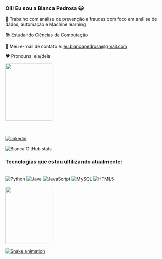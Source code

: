 ### Oii! Eu sou a Bianca Pedrosa 😃

💼 Trabalho com análise de prevenção a fraudes com foco em  análise de dados, automação e Machine learning

📚 Estudando Ciências da Computação 

📧 Meu e-mail de contato é: eu.biancapedrosa@gmail.com

❤️ Pronouns: ela/dela

<img align="center" width="148" height="180" src="https://media.tenor.com/rg60P4FXcOIAAAAC/hello-wave.gif"><br/><br/><br/>


[![linkedin](https://img.shields.io/badge/LinkedIn-0077B5?style=for-the-badge&logo=linkedin&logoColor=white)](https://www.linkedin.com/in/bianca-souza-302a16154/)


![Bianca  GitHub stats](https://github-readme-stats.vercel.app/api?username=Biazi990&show_icons=true&theme=dracula)

### Tecnologias que estou ultilizando atualmente:

<div style="display: inline_block"><br/>
    <img align="center" alt="Python" src= https://img.shields.io/badge/Python-3776AB?style=for-the-badge&logo=python&logoColor=white>
    <img align="center" alt="Java" src= https://img.shields.io/badge/Java-ED8B00?style=for-the-badge&logo=openjdk&logoColor=white>
    <img align="center" alt="JavaScript" src= https://img.shields.io/badge/JavaScript-F7DF1E?style=for-the-badge&logo=javascript&logoColor=black>
    <img align="center" alt="MySQL" src=https://img.shields.io/badge/MySQL-00000F?style=for-the-badge&logo=mysql&logoColor=white>
    <img align="center" alt="HTML5" src=https://img.shields.io/badge/HTML5-E34F26?style=for-the-badge&logo=html5&logoColor=white>
</div><br/>

<div>
  <a href="https://github.com/Biazi990">
  <img align="center" width="148" height="180" src="https:/https://media.tenor.com/rg60P4FXcOIAAAAC/hello-wave.gif">

![Snake animation](https://github.com/Biazi990/Biazi990/blob/output/github-contribution-grid-snake.svg)
 </div>


